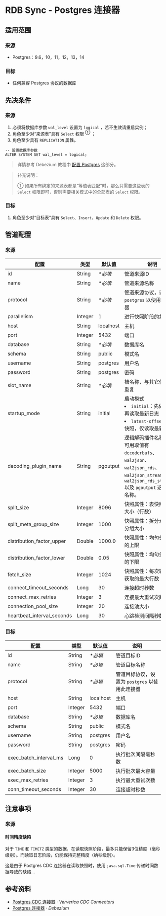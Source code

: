 # RDB Sync - Postgres 连接器

## 适用范围
### 来源
- Postgres：9.6，10，11，12，13，14

### 目标
- 任何兼容 Postgres 协议的数据库


## 先决条件
### 来源
1. 必须将数据库参数 `wal_level` 设置为 `logical` ，若不生效请重启实例；
2. 角色至少对“来源表”具有 `Select` 权限 <sup>①</sup> ；
3. 角色至少具有 `REPLICATION` 属性。

```postgresql
-- 设置数据库参数
ALTER SYSTEM SET wal_level = logical;
```

> 详情参考 Debezium 教程中 [配置 Postgres](https://debezium.io/documentation/reference/1.9/connectors/postgresql.html#setting-up-postgresql) 这部分。

> 补充说明：
> 
> ① 如果所有绑定的来源表都是“等值表匹配”时，那么只需要这些表的 `Select` 权限即可，否则需要相关模式中的全部表的 `Select` 权限。

### 目标
1. 角色至少对“目标表”具有 `Select`、`Insert`、`Update` 和 `Delete` 权限。


## 管道配置
### 来源
| 配置 | 类型 | 默认值 | 说明 |
|-|-|-|--|
| id | String | _*必填_ | 管道来源ID |
| name | String | _*必填_ | 管道来源名称 |
| protocol | String | _*必填_ | 管道来源协议，设置为 `postgres` 以使用此连接器 |
| parallelism | Integer | 1 | 进行快照阶段的并行度 |
| host | String | localhost | 主机 |
| port | Integer | 5432 | 端口 |
| database | String | _*必填_ | 数据库名 |
| schema | String | public | 模式名 |
| username | String | postgres | 用户名 |
| password | String | postgres | 密码 |
| slot_name | String | _*必填_ | 槽名称，与其它任务不可重复 |
| startup_mode | String | initial | 启动模式 <li>`initial`：先做快照，再读取最新日志；<li>`latest-offset`：跳过快照，仅读取最新日志。 |
| decoding_plugin_name | String | pgoutput | 逻辑解码插件名称 <br>可用取值有 `decoderbufs`、`wal2json`、`wal2json_rds`、`wal2json_streaming`、`wal2json_rds_streaming` 以及 `pgoutput` 这些插件名称。 |
| split_size | Integer | 8096 | 快照属性：表快照的分块大小（行数） |
| split_meta_group_size | Integer | 1000 | 快照属性：拆分元数据的分组大小 |
| distribution_factor_upper | Double | 1000.0 | 快照属性：均匀分布因子的上限 |
| distribution_factor_lower | Double | 0.05 | 快照属性：均匀分布因子的下限 |
| fetch_size | Integer | 1024 | 快照属性：每次轮询所能获取的最大行数 |
| connect_timeout_seconds | Long | 30 | 连接超时秒数 |
| connect_max_retries | Integer | 3 | 连接最大重试次数 |
| connection_pool_size | Integer | 20 | 连接池大小 |
| heartbeat_interval_seconds | Long | 30 | 心跳检测间隔秒数 |

### 目标
| 配置 | 类型 | 默认值 | 说明 |
|-|-|-|--|
| id | String | _*必填_ | 管道目标ID |
| name | String | _*必填_ | 管道目标名称 |
| protocol | String | _*必填_ | 管道目标协议，设置为 `postgres` 以使用此连接器 |
| host | String | localhost | 主机 |
| port | Integer | 5432 | 端口 |
| database | String | _*必填_ | 数据库名 |
| schema | String | public | 模式名 |
| username | String | postgres | 用户名 |
| password | String | postgres | 密码 |
| exec_batch_interval_ms | Long | 0 | 执行批次间隔毫秒数 |
| exec_batch_size | Integer | 5000 | 执行批次最大容量 |
| exec_max_retries | Integer | 3 | 执行最大重试次数 |
| conn_timeout_seconds | Integer | 30 | 连接超时秒数 |


## 注意事项
### 来源
#### 时间精度缺陷
对于 `TIME` 和 `TIMETZ` 类型的数据，在读取快照阶段，最多只能保留3位精度（毫秒级别）。而读取日志阶段，仍能保持完整精度（纳秒级别）。

这是由于 Postgres CDC 连接器在读取快照时，使用 `java.sql.Time` 传递时间数据导致的缺陷...


## 参考资料
- [Postgres CDC 连接器](https://github.com/ververica/flink-cdc-connectors/blob/master/docs/content/connectors/postgres-cdc.md) · _Ververica CDC Connectors_
- [Postgres 连接器](https://debezium.io/documentation/reference/1.9/connectors/postgresql.html) · _Debezium_
